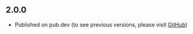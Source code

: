 ## 2.0.0

* Published on pub.dev (to see previous versions, please visit [GitHub](https://github.com/justprodev/json_fetcher/))